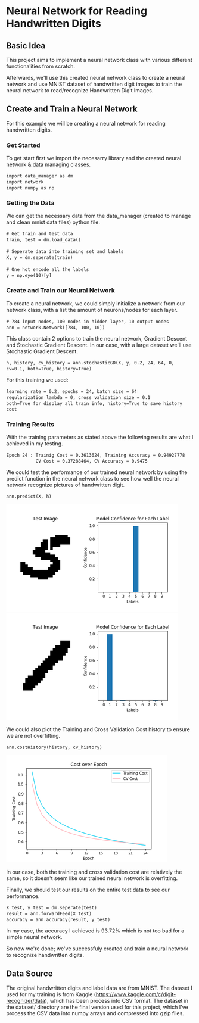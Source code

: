 # Neural Network for Reading Handwritten Digits

## Basic Idea
This project aims to implement a neural network class with various different functionalities from scratch.

Afterwards, we'll use this created neural network class to create a neural network and use MNIST dataset of handwritten digit images to train the neural network to read/recognize Handwritten Digit Images.

## Create and Train a Neural Network
For this example we will be creating a neural network for reading handwritten digits.
### Get Started
To get start first we import the necesarry library and the created neural network & data managing classes.
```
import data_manager as dm
import network
import numpy as np
```
### Getting the Data
We can get the necessary data from the data_manager (created to manage and clean mnist data files) python file.
```
# Get train and test data
train, test = dm.load_data()

# Seperate data into training set and labels
X, y = dm.seperate(train)

# One hot encode all the labels
y = np.eye(10)[y]
```
### Create and Train our Neural Network
To create a neural network, we could simply initialize a network from our network class, with a list the amount of neurons/nodes for each layer.
```
# 784 input nodes, 100 nodes in hidden layer, 10 output nodes
ann = network.Network([784, 100, 10])
```
This class contain 2 options to train the neural network, Gradient Descent and Stochastic Gradient Descent. In our case, with a large dataset we'll use Stochastic Gradient Descent.
```
h, history, cv_history = ann.stochasticGD(X, y, 0.2, 24, 64, 0, cv=0.1, both=True, history=True) 
```
For this training we used:
```
learning rate = 0.2, epochs = 24, batch size = 64
regularization lambda = 0, cross validation size = 0.1
both=True for display all train info, history=True to save history cost
```
### Training Results
With the training parameters as stated above the following results are what I achieved in my testing.
```
Epoch 24 : Trainig Cost = 0.3613624, Training Accuracy = 0.94927778
           CV Cost = 0.37288464, CV Accuracy = 0.9475
```
We could test the performance of our trained neural network by using the predict function in the neural network class to see how well the neural network recognize pictures of handwritten digit.
```
ann.predict(X, h)
```
![alt text 1](https://github.com/jwCheng28/Neural-Network-From-Scratch/blob/master/pics/img_confidence_407.png) ![alt text 2](https://github.com/jwCheng28/Neural-Network-From-Scratch/blob/master/pics/img_confidence_52081.png)

We could also plot the Training and Cross Validation Cost history to ensure we are not overfitting.
```
ann.costHistory(history, cv_history)
```
![alt text](https://github.com/jwCheng28/Neural-Network-From-Scratch/blob/master/pics/history_.png) 

In our case, both the training and cross validation cost are relatively the same, so it doesn't seem like our trained neural network is overfitting.

Finally, we should test our results on the entire test data to see our performance.
```
X_test, y_test = dm.seperate(test)
result = ann.forwardFeed(X_test)
accuracy = ann.accuracy(result, y_test)
```
In my case, the accuracy I achieved is 93.72% which is not too bad for a simple neural network.

So now we're done; we've successfuly created and train a neural network to recognize handwritten digits.

## Data Source
The original handwritten digits and label data are from MNIST. The dataset I used for my training is from Kaggle (https://www.kaggle.com/c/digit-recognizer/data), which has been process into CSV format. The dataset in the dataset/ directory are the final version used for this project, which I've process the CSV data into numpy arrays and compressed into gzip files.
